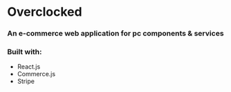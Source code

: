 # Overclocked

### An e-commerce web application for pc components & services

### Built with:

- React.js
- Commerce.js
- Stripe
